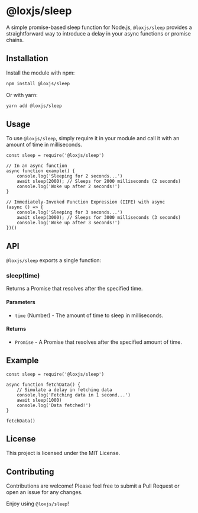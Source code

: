 # @loxjs/sleep

A simple promise-based sleep function for Node.js, `@loxjs/sleep` provides a straightforward way to introduce a delay in your async functions or promise chains.

## Installation

Install the module with npm:

```bash
npm install @loxjs/sleep
```

Or with yarn:

```bash
yarn add @loxjs/sleep
```

## Usage

To use `@loxjs/sleep`, simply require it in your module and call it with an amount of time in milliseconds.

```
const sleep = require('@loxjs/sleep')

// In an async function
async function example() {
    console.log('Sleeping for 2 seconds...')
    await sleep(2000); // Sleeps for 2000 milliseconds (2 seconds)
    console.log('Woke up after 2 seconds!')
}

// Immediately-Invoked Function Expression (IIFE) with async
(async () => {
    console.log('Sleeping for 3 seconds...')
    await sleep(3000); // Sleeps for 3000 milliseconds (3 seconds)
    console.log('Woke up after 3 seconds!')
})()
```

## API

`@loxjs/sleep` exports a single function:

### sleep(time)
Returns a Promise that resolves after the specified time.

#### Parameters

 - `time` (Number) - The amount of time to sleep in milliseconds.

#### Returns

 - `Promise` - A Promise that resolves after the specified amount of time.

## Example

```
const sleep = require('@loxjs/sleep')

async function fetchData() {
    // Simulate a delay in fetching data
    console.log('Fetching data in 1 second...')
    await sleep(1000)
    console.log('Data fetched!')
}

fetchData()
```

## License

This project is licensed under the MIT License.

## Contributing

Contributions are welcome! Please feel free to submit a Pull Request or open an issue for any changes.

Enjoy using `@loxjs/sleep`!